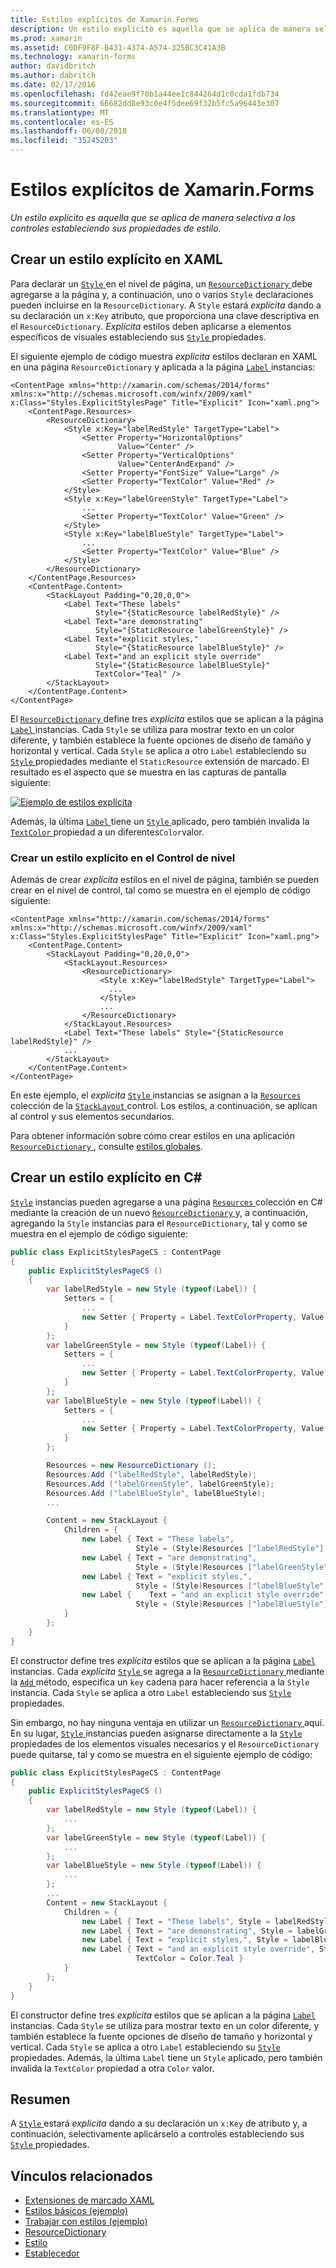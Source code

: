 ```yaml
---
title: Estilos explícitos de Xamarin.Forms
description: Un estilo explícito es aquella que se aplica de manera selectiva a los controles estableciendo sus propiedades de estilo. En este artículo se explica cómo utilizar estilos explícitos en una aplicación de Xamarin.Forms.
ms.prod: xamarin
ms.assetid: C0DF9F8F-B431-4374-A574-325BC3C41A3B
ms.technology: xamarin-forms
author: davidbritch
ms.author: dabritch
ms.date: 02/17/2016
ms.openlocfilehash: fd42eae9f70b1a44ee1c844264d1c0cda1fdb734
ms.sourcegitcommit: 66682dd8e93c0e4f5dee69f32b5fc5a96443e307
ms.translationtype: MT
ms.contentlocale: es-ES
ms.lasthandoff: 06/08/2018
ms.locfileid: "35245203"
---
```

# <a name="explicit-styles-in-xamarinforms"></a>Estilos explícitos de Xamarin.Forms

_Un estilo explícito es aquella que se aplica de manera selectiva a los controles estableciendo sus propiedades de estilo._

## <a name="creating-an-explicit-style-in-xaml"></a>Crear un estilo explícito en XAML

Para declarar un [ `Style` ](https://developer.xamarin.com/api/type/Xamarin.Forms.Style/) en el nivel de página, un [ `ResourceDictionary` ](https://developer.xamarin.com/api/type/Xamarin.Forms.ResourceDictionary/) debe agregarse a la página y, a continuación, uno o varios `Style` declaraciones pueden incluirse en la `ResourceDictionary`. A `Style` estará *explícita* dando a su declaración un `x:Key` atributo, que proporciona una clave descriptiva en el `ResourceDictionary`. *Explícita* estilos deben aplicarse a elementos específicos de visuales estableciendo sus [ `Style` ](https://developer.xamarin.com/api/property/Xamarin.Forms.VisualElement.Style/) propiedades.

El siguiente ejemplo de código muestra *explícita* estilos declaran en XAML en una página `ResourceDictionary` y aplicada a la página [ `Label` ](https://developer.xamarin.com/api/type/Xamarin.Forms.Label/) instancias:

```xaml
<ContentPage xmlns="http://xamarin.com/schemas/2014/forms" xmlns:x="http://schemas.microsoft.com/winfx/2009/xaml" x:Class="Styles.ExplicitStylesPage" Title="Explicit" Icon="xaml.png">
    <ContentPage.Resources>
        <ResourceDictionary>
            <Style x:Key="labelRedStyle" TargetType="Label">
                <Setter Property="HorizontalOptions"
                        Value="Center" />
                <Setter Property="VerticalOptions"
                        Value="CenterAndExpand" />
                <Setter Property="FontSize" Value="Large" />
                <Setter Property="TextColor" Value="Red" />
            </Style>
            <Style x:Key="labelGreenStyle" TargetType="Label">
                ...
                <Setter Property="TextColor" Value="Green" />
            </Style>
            <Style x:Key="labelBlueStyle" TargetType="Label">
                ...
                <Setter Property="TextColor" Value="Blue" />
            </Style>
        </ResourceDictionary>
    </ContentPage.Resources>
    <ContentPage.Content>
        <StackLayout Padding="0,20,0,0">
            <Label Text="These labels"
                   Style="{StaticResource labelRedStyle}" />
            <Label Text="are demonstrating"
                   Style="{StaticResource labelGreenStyle}" />
            <Label Text="explicit styles,"
                   Style="{StaticResource labelBlueStyle}" />
            <Label Text="and an explicit style override"
                   Style="{StaticResource labelBlueStyle}"
                   TextColor="Teal" />
        </StackLayout>
    </ContentPage.Content>
</ContentPage>
```

El [ `ResourceDictionary` ](https://developer.xamarin.com/api/type/Xamarin.Forms.ResourceDictionary/) define tres *explícita* estilos que se aplican a la página [ `Label` ](https://developer.xamarin.com/api/type/Xamarin.Forms.Label/) instancias. Cada `Style` se utiliza para mostrar texto en un color diferente, y también establece la fuente opciones de diseño de tamaño y horizontal y vertical. Cada `Style` se aplica a otro `Label` estableciendo su [ `Style` ](https://developer.xamarin.com/api/property/Xamarin.Forms.VisualElement.Style/) propiedades mediante el `StaticResource` extensión de marcado. El resultado es el aspecto que se muestra en las capturas de pantalla siguiente:

[![](explicit-images/explicit-styles.png "Ejemplo de estilos explícita")](explicit-images/explicit-styles-large.png#lightbox "ejemplo estilos explícita")

Además, la última [ `Label` ](https://developer.xamarin.com/api/type/Xamarin.Forms.Label/) tiene un [ `Style` ](https://developer.xamarin.com/api/type/Xamarin.Forms.Style/) aplicado, pero también invalida la [ `TextColor` ](https://developer.xamarin.com/api/property/Xamarin.Forms.Label.TextColor/) propiedad a un diferentes`Color`valor.

### <a name="creating-an-explicit-style-at-the-control-level"></a>Crear un estilo explícito en el Control de nivel

Además de crear *explícita* estilos en el nivel de página, también se pueden crear en el nivel de control, tal como se muestra en el ejemplo de código siguiente:

```xaml
<ContentPage xmlns="http://xamarin.com/schemas/2014/forms" xmlns:x="http://schemas.microsoft.com/winfx/2009/xaml" x:Class="Styles.ExplicitStylesPage" Title="Explicit" Icon="xaml.png">
    <ContentPage.Content>
        <StackLayout Padding="0,20,0,0">
            <StackLayout.Resources>
                <ResourceDictionary>
                    <Style x:Key="labelRedStyle" TargetType="Label">
                      ...
                    </Style>
                    ...
                </ResourceDictionary>
            </StackLayout.Resources>
            <Label Text="These labels" Style="{StaticResource labelRedStyle}" />
            ...
        </StackLayout>
    </ContentPage.Content>
</ContentPage>
```

En este ejemplo, el *explícita* [ `Style` ](https://developer.xamarin.com/api/type/Xamarin.Forms.Style/) instancias se asignan a la [ `Resources` ](https://developer.xamarin.com/api/property/Xamarin.Forms.VisualElement.Resources/) colección de la [ `StackLayout` ](https://developer.xamarin.com/api/type/Xamarin.Forms.StackLayout/) control. Los estilos, a continuación, se aplican al control y sus elementos secundarios.

Para obtener información sobre cómo crear estilos en una aplicación [ `ResourceDictionary` ](https://developer.xamarin.com/api/type/Xamarin.Forms.ResourceDictionary/), consulte [estilos globales](~/xamarin-forms/user-interface/styles/application.md).

## <a name="creating-an-explicit-style-in-c35"></a>Crear un estilo explícito en C&#35;

[`Style`](https://developer.xamarin.com/api/type/Xamarin.Forms.Style/) instancias pueden agregarse a una página [ `Resources` ](https://developer.xamarin.com/api/property/Xamarin.Forms.VisualElement.Resources/) colección en C# mediante la creación de un nuevo [ `ResourceDictionary` ](https://developer.xamarin.com/api/type/Xamarin.Forms.ResourceDictionary/)y, a continuación, agregando la `Style` instancias para el `ResourceDictionary`, tal y como se muestra en el ejemplo de código siguiente:

```csharp
public class ExplicitStylesPageCS : ContentPage
{
    public ExplicitStylesPageCS ()
    {
        var labelRedStyle = new Style (typeof(Label)) {
            Setters = {
                ...
                new Setter { Property = Label.TextColorProperty, Value = Color.Red    }
            }
        };
        var labelGreenStyle = new Style (typeof(Label)) {
            Setters = {
                ...
                new Setter { Property = Label.TextColorProperty, Value = Color.Green }
            }
        };
        var labelBlueStyle = new Style (typeof(Label)) {
            Setters = {
                ...
                new Setter { Property = Label.TextColorProperty, Value = Color.Blue }
            }
        };

        Resources = new ResourceDictionary ();
        Resources.Add ("labelRedStyle", labelRedStyle);
        Resources.Add ("labelGreenStyle", labelGreenStyle);
        Resources.Add ("labelBlueStyle", labelBlueStyle);
        ...

        Content = new StackLayout {
            Children = {
                new Label { Text = "These labels",
                            Style = (Style)Resources ["labelRedStyle"] },
                new Label { Text = "are demonstrating",
                            Style = (Style)Resources ["labelGreenStyle"] },
                new Label { Text = "explicit styles,",
                            Style = (Style)Resources ["labelBlueStyle"] },
                new Label {    Text = "and an explicit style override",
                            Style = (Style)Resources ["labelBlueStyle"], TextColor = Color.Teal }
            }
        };
    }
}
```

El constructor define tres *explícita* estilos que se aplican a la página [ `Label` ](https://developer.xamarin.com/api/type/Xamarin.Forms.Label/) instancias. Cada *explícita* [ `Style` ](https://developer.xamarin.com/api/type/Xamarin.Forms.Style/) se agrega a la [ `ResourceDictionary` ](https://developer.xamarin.com/api/type/Xamarin.Forms.ResourceDictionary/) mediante la [ `Add` ](https://developer.xamarin.com/api/member/Xamarin.Forms.ResourceDictionary.Add/p/System.String/System.Object/) método, especifica un `key` cadena para hacer referencia a la `Style` instancia. Cada `Style` se aplica a otro `Label` estableciendo sus [ `Style` ](https://developer.xamarin.com/api/property/Xamarin.Forms.VisualElement.Style/) propiedades.

Sin embargo, no hay ninguna ventaja en utilizar un [ `ResourceDictionary` ](https://developer.xamarin.com/api/type/Xamarin.Forms.ResourceDictionary/) aquí. En su lugar, [ `Style` ](https://developer.xamarin.com/api/type/Xamarin.Forms.Style/) instancias pueden asignarse directamente a la [ `Style` ](https://developer.xamarin.com/api/property/Xamarin.Forms.VisualElement.Style/) propiedades de los elementos visuales necesarios y el `ResourceDictionary` puede quitarse, tal y como se muestra en el siguiente ejemplo de código:

```csharp
public class ExplicitStylesPageCS : ContentPage
{
    public ExplicitStylesPageCS ()
    {
        var labelRedStyle = new Style (typeof(Label)) {
            ...
        };
        var labelGreenStyle = new Style (typeof(Label)) {
            ...
        };
        var labelBlueStyle = new Style (typeof(Label)) {
            ...
        };
        ...
        Content = new StackLayout {
            Children = {
                new Label { Text = "These labels", Style = labelRedStyle },
                new Label { Text = "are demonstrating", Style = labelGreenStyle },
                new Label { Text = "explicit styles,", Style = labelBlueStyle },
                new Label { Text = "and an explicit style override", Style = labelBlueStyle,
                            TextColor = Color.Teal }
            }
        };
    }
}
```

El constructor define tres *explícita* estilos que se aplican a la página [ `Label` ](https://developer.xamarin.com/api/type/Xamarin.Forms.Label/) instancias. Cada `Style` se utiliza para mostrar texto en un color diferente, y también establece la fuente opciones de diseño de tamaño y horizontal y vertical. Cada `Style` se aplica a otro `Label` estableciendo su [ `Style` ](https://developer.xamarin.com/api/property/Xamarin.Forms.VisualElement.Style/) propiedades. Además, la última `Label` tiene un `Style` aplicado, pero también invalida la `TextColor` propiedad a otra `Color` valor.

## <a name="summary"></a>Resumen

A [ `Style` ](https://developer.xamarin.com/api/type/Xamarin.Forms.Style/) estará *explícita* dando a su declaración un `x:Key` de atributo y, a continuación, selectivamente aplicárselo a controles estableciendo sus [ `Style` ](https://developer.xamarin.com/api/property/Xamarin.Forms.VisualElement.Style/) propiedades.



## <a name="related-links"></a>Vínculos relacionados

- [Extensiones de marcado XAML](~/xamarin-forms/xaml/xaml-basics/xaml-markup-extensions.md)
- [Estilos básicos (ejemplo)](https://developer.xamarin.com/samples/xamarin-forms/UserInterface/Styles/BasicStyles/)
- [Trabajar con estilos (ejemplo)](https://developer.xamarin.com/samples/xamarin-forms/WorkingWithStyles/)
- [ResourceDictionary](https://developer.xamarin.com/api/type/Xamarin.Forms.ResourceDictionary/)
- [Estilo](https://developer.xamarin.com/api/type/Xamarin.Forms.Style/)
- [Establecedor](https://developer.xamarin.com/api/type/Xamarin.Forms.Setter/)
